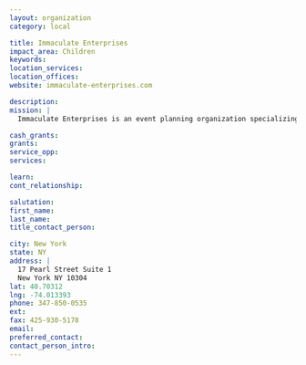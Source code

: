 ```yaml
---
layout: organization
category: local

title: Immaculate Enterprises
impact_area: Children
keywords: 
location_services: 
location_offices: 
website: immaculate-enterprises.com

description: 
mission: |
  Immaculate Enterprises is an event planning organization specializing in creating events to promote postive self esteem and image in schools.

cash_grants: 
grants: 
service_opp: 
services: 

learn: 
cont_relationship: 

salutation: 
first_name: 
last_name: 
title_contact_person: 

city: New York
state: NY
address: |
  17 Pearl Street Suite 1  
  New York NY 10304
lat: 40.70312
lng: -74.013393
phone: 347-850-0535
ext: 
fax: 425-930-5178
email: 
preferred_contact: 
contact_person_intro: 
---
```

